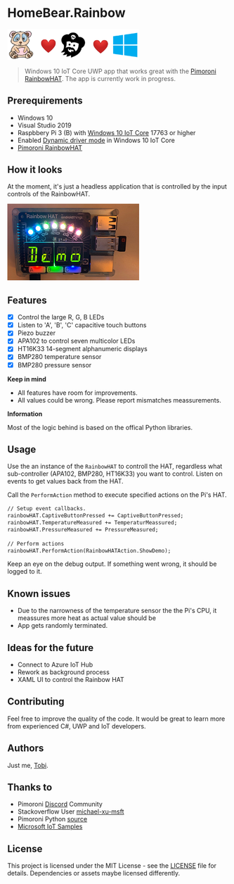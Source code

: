 # HomeBear.Rainbow

<img src="docs/header.png" width="300" /> 

> Windows 10 IoT Core UWP app that works great with the [Pimoroni RainbowHAT](https://shop.pimoroni.com/products/rainbow-hat-for-android-things). The app is currently work in progress.

## Prerequirements
- Windows 10
- Visual Studio 2019
- Raspbbery Pi 3 (B) with [Windows 10 IoT Core](https://developer.microsoft.com/en-us/windows/iot) 17763 or higher
- Enabled [Dynamic driver mode](https://docs.microsoft.com/en-us/windows/iot-core/develop-your-app/lightningproviders) in Windows 10 IoT Core
- [Pimoroni RainbowHAT](https://shop.pimoroni.com/products/rainbow-hat-for-android-things)

## How it looks

At the moment, it's just a headless application that is controlled by the input controls of the RainbowHAT.

![Device](docs/pi.png)

## Features

- [x] Control the large R, G, B LEDs
- [x] Listen to 'A', 'B', 'C' capacitive touch buttons
- [x] Piezo buzzer
- [x] APA102 to control seven multicolor LEDs
- [x] HT16K33 14-segment alphanumeric displays
- [x] BMP280 temperature sensor
- [x] BMP280 pressure sensor

**Keep in mind**
* All features have room for improvements.
* All values could be wrong. Please report mismatches meassurements.

**Information**

Most of the logic behind is based on the offical Python libraries.

## Usage

Use the an instance of the `RainbowHAT` to controll the HAT, regardless what sub-controller (APA102, BMP280, HT16K33) you want to control.
Listen on events to get values back from the HAT.

Call the `PerformAction` method to execute specified actions on the Pi's HAT.

```
// Setup event callbacks.
rainbowHAT.CaptiveButtonPressed += CaptiveButtonPressed;
rainbowHAT.TemperatureMeasured += TemperaturMeassured;
rainbowHAT.PressureMeasured += PressureMeasured;

// Perform actions
rainbowHAT.PerformAction(RainbowHATAction.ShowDemo);
```

Keep an eye on the debug output. If something went wrong, it should be logged to it.

## Known issues

- Due to the narrowness of the temperature sensor the the Pi's CPU, it meassures more heat as actual value should be
- App gets randomly terminated.

## Ideas for the future

- Connect to Azure IoT Hub
- Rework as background process
- XAML UI to control the Rainbow HAT

## Contributing

Feel free to improve the quality of the code. It would be great to learn more from experienced C#, UWP and IoT developers.

## Authors

Just me, [Tobi]([https://tscholze.github.io).

## Thanks to

* Pimoroni [Discord](https://discordapp.com/invite/hr93ByC) Community
* Stackoverflow User [michael-xu-msft](https://stackoverflow.com/users/8546089/)
* Pimoroni Python [source](https://github.com/pimoroni/rainbow-hat/blob/master/library/rainbowhat/bmp280.py)
* [Microsoft IoT Samples](https://github.com/ms-iot/adafruitsample/blob/master/Lesson_203/FullSolution/BMP280.cs)

## License

This project is licensed under the MIT License - see the [LICENSE](LICENSE.md) file for details.
Dependencies or assets maybe licensed differently.
